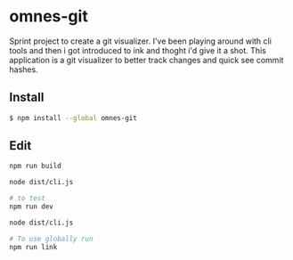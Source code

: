 # omnes-git
Sprint project to create a git visualizer. I've been playing around with cli tools and then i got introduced to ink and thoght i'd give it a shot. This application is a git visualizer to better track changes and quick see commit hashes.

## Install

```bash
$ npm install --global omnes-git
```

## Edit
```bash
npm run build

node dist/cli.js

# to test
npm run dev

node dist/cli.js

# To use globally run 
npm run link
```